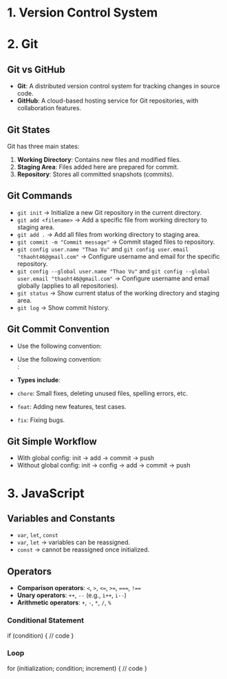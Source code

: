 # 1. Version Control System

# 2. Git

## Git vs GitHub
- **Git**: A distributed version control system for tracking changes in source code.  
- **GitHub**: A cloud-based hosting service for Git repositories, with collaboration features.  

## Git States
Git has three main states:
1. **Working Directory**: Contains new files and modified files.  
2. **Staging Area**: Files added here are prepared for commit.  
3. **Repository**: Stores all committed snapshots (commits).  

## Git Commands
- `git init` → Initialize a new Git repository in the current directory.  
- `git add <filename>` → Add a specific file from working directory to staging area.  
- `git add .` → Add all files from working directory to staging area.  
- `git commit -m "Commit message"` → Commit staged files to repository.  
- `git config user.name "Thao Vu"` and `git config user.email "thaoht46@gmail.com"` → Configure username and email for the specific repository.  
- `git config --global user.name "Thao Vu"` and `git config --global user.email "thaoht46@gmail.com"` → Configure username and email globally (applies to all repositories).  
- `git status` → Show current status of the working directory and staging area.  
- `git log` → Show commit history.  

## Git Commit Convention
- Use the following convention:  
- Use the following convention:  
<type>: <short description>

- **Types include**:  
- `chore`: Small fixes, deleting unused files, spelling errors, etc.  
- `feat`: Adding new features, test cases.  
- `fix`: Fixing bugs.  

## Git Simple Workflow
- With global config:  init → add → commit → push
- Without global config: init → config → add → commit → push

# 3. JavaScript

## Variables and Constants
- `var`, `let`, `const`  
- `var`, `let` → variables can be reassigned.  
- `const` → cannot be reassigned once initialized.  

## Operators
- **Comparison operators**: `<`, `>`, `<=`, `>=`, `===`, `!==`  
- **Unary operators**: `++`, `--` (e.g., `i++`, `i--`)  
- **Arithmetic operators**: `+`, `-`, `*`, `/`, `%`  

### Conditional Statement
if (condition) {
  // code
}
### Loop
for (initialization; condition; increment) {
    // code
}
